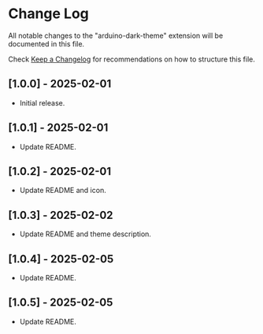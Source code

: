 # Change Log

All notable changes to the "arduino-dark-theme" extension will be documented in this file.

Check [Keep a Changelog](http://keepachangelog.com/) for recommendations on how to structure this file.

## [1.0.0] - 2025-02-01
- Initial release.

## [1.0.1] - 2025-02-01
- Update README.

## [1.0.2] - 2025-02-01
- Update README and icon.

## [1.0.3] - 2025-02-02
- Update README and theme description.

## [1.0.4] - 2025-02-05
- Update README.

## [1.0.5] - 2025-02-05
- Update README.